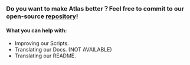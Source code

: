 ### Do you want to make Atlas better？Feel free to commit to our open-source [repository](https://github.com/Atlas-OS/Atlas)!

#### What you can help with:
- Improving our Scripts.
- Translating our Docs. (NOT AVAILABLE)
- Translating our README.
